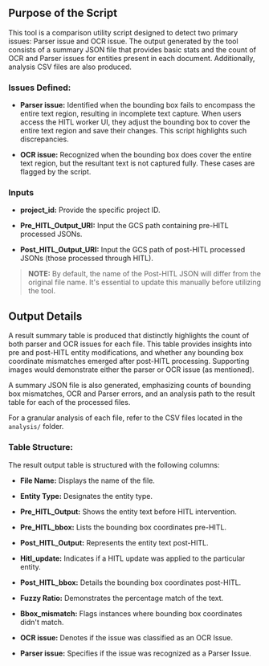 ## Purpose of the Script

This tool is a comparison utility script designed to detect two primary issues: Parser issue and OCR issue. The output generated by the tool consists of a summary JSON file that provides basic stats and the count of OCR and Parser issues for entities present in each document. Additionally, analysis CSV files are also produced.

### Issues Defined:

- **Parser issue:** 
  Identified when the bounding box fails to encompass the entire text region, resulting in incomplete text capture. When users access the HITL worker UI, they adjust the bounding box to cover the entire text region and save their changes. This script highlights such discrepancies.

- **OCR issue:** 
  Recognized when the bounding box does cover the entire text region, but the resultant text is not captured fully. These cases are flagged by the script.

### Inputs 

- **project_id:** Provide the specific project ID.
  
- **Pre_HITL_Output_URI:** Input the GCS path containing pre-HITL processed JSONs.
  
- **Post_HITL_Output_URI:** Input the GCS path of post-HITL processed JSONs (those processed through HITL).

> **NOTE:** By default, the name of the Post-HITL JSON will differ from the original file name. It's essential to update this manually before utilizing the tool.

## Output Details

A result summary table is produced that distinctly highlights the count of both parser and OCR issues for each file. This table provides insights into pre and post-HITL entity modifications, and whether any bounding box coordinate mismatches emerged after post-HITL processing. Supporting images would demonstrate either the parser or OCR issue (as mentioned).

A summary JSON file is also generated, emphasizing counts of bounding box mismatches, OCR and Parser errors, and an analysis path to the result table for each of the processed files.

For a granular analysis of each file, refer to the CSV files located in the `analysis/` folder.

### Table Structure:

The result output table is structured with the following columns:

- **File Name:** Displays the name of the file.
  
- **Entity Type:** Designates the entity type.
  
- **Pre_HITL_Output:** Shows the entity text before HITL intervention.
  
- **Pre_HITL_bbox:** Lists the bounding box coordinates pre-HITL.
  
- **Post_HITL_Output:** Represents the entity text post-HITL.
  
- **Hitl_update:** Indicates if a HITL update was applied to the particular entity.
  
- **Post_HITL_bbox:** Details the bounding box coordinates post-HITL.
  
- **Fuzzy Ratio:** Demonstrates the percentage match of the text.
  
- **Bbox_mismatch:** Flags instances where bounding box coordinates didn't match.
  
- **OCR issue:** Denotes if the issue was classified as an OCR Issue.
  
- **Parser issue:** Specifies if the issue was recognized as a Parser Issue.

